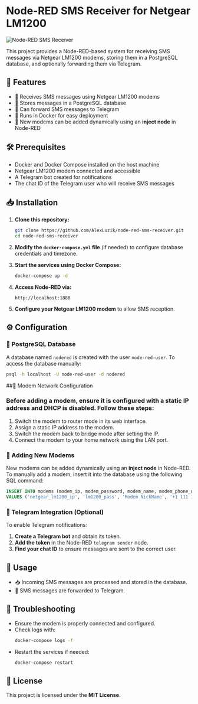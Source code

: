 # Node-RED SMS Receiver for Netgear LM1200

![Node-RED SMS Receiver](https://img.shields.io/badge/Node--RED-SMS--Receiver-blue)

This project provides a Node-RED-based system for receiving SMS messages via Netgear LM1200 modems, storing them in a PostgreSQL database, and optionally forwarding them via Telegram.

## 🚀 Features
- 📲 Receives SMS messages using Netgear LM1200 modems
- 📂 Stores messages in a PostgreSQL database
- 📡 Can forward SMS messages to Telegram
- 🐳 Runs in Docker for easy deployment
- 🔄 New modems can be added dynamically using an **inject node** in Node-RED

## 🛠 Prerequisites
- Docker and Docker Compose installed on the host machine
- Netgear LM1200 modem connected and accessible
- A Telegram bot created for notifications
- The chat ID of the Telegram user who will receive SMS messages

## 📥 Installation

1. **Clone this repository:**
   ```sh
   git clone https://github.com/AlexLuzik/node-red-sms-receiver.git
   cd node-red-sms-receiver
   ```

2. **Modify the `docker-compose.yml` file** (if needed) to configure database credentials and timezone.

3. **Start the services using Docker Compose:**
   ```sh
   docker-compose up -d
   ```

4. **Access Node-RED via:**
   ```
   http://localhost:1880
   ```

5. **Configure your Netgear LM1200 modem** to allow SMS reception.

## ⚙ Configuration

### 📌 PostgreSQL Database
A database named `nodered` is created with the user `node-red-user`.
To access the database manually:
```sh
psql -h localhost -U node-red-user -d nodered
```

##📡 Modem Network Configuration
### Before adding a modem, ensure it is configured with a static IP address and DHCP is disabled. Follow these steps:
1. Switch the modem to router mode in its web interface.
2. Assign a static IP address to the modem.
3. Switch the modem back to bridge mode after setting the IP.
4. Connect the modem to your home network using the LAN port.

### 🔄 Adding New Modems
New modems can be added dynamically using an **inject node** in Node-RED.
To manually add a modem, insert it into the database using the following SQL command:
```sql
INSERT INTO modems (modem_ip, modem_password, modem_name, modem_phone_number, tg_chatid, enabled)
VALUES ('netgear_lm1200_ip', 'lm1200_pass', 'Modem NickName', '+1 111 111 1111', 111111111, TRUE);
```

### 🤖 Telegram Integration (Optional)
To enable Telegram notifications:
1. **Create a Telegram bot** and obtain its token.
2. **Add the token** in the Node-RED `telegram sender` node.
3. **Find your chat ID** to ensure messages are sent to the correct user.

## 📌 Usage
- 📥 Incoming SMS messages are processed and stored in the database.
- 📲 SMS messages are forwarded to Telegram.

## 🔧 Troubleshooting
- Ensure the modem is properly connected and configured.
- Check logs with:
  ```sh
  docker-compose logs -f
  ```
- Restart the services if needed:
  ```sh
  docker-compose restart
  ```

## 📜 License
This project is licensed under the **MIT License**.
